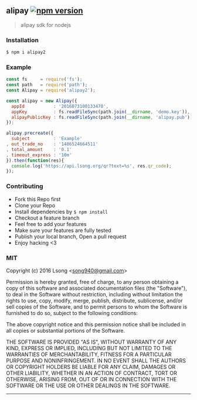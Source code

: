## alipay [![npm version](https://img.shields.io/npm/v/alipay2.svg?style=flat)](https://www.npmjs.com/package/alipay2)

> alipay sdk for nodejs

### Installation

```bash
$ npm i alipay2
```

### Example

```js
const fs     = require('fs');
const path   = require('path');
const Alipay = require('alipay2');

const alipay = new Alipay({
  appId           : '2016073100133470',
  appKey          : fs.readFileSync(path.join(__dirname, 'demo.key')),
  alipayPublicKey : fs.readFileSync(path.join(__dirname, 'alipay.pub')),
});

alipay.precreate({
  subject         : 'Example'
, out_trade_no    : '1486524664511'
, total_amount    : '0.1'
, timeout_express : '10m'
}).then(function(res){
  console.log('https://api.lsong.org/qr?text=%s', res.qr_code);
});

```

### Contributing
- Fork this Repo first
- Clone your Repo
- Install dependencies by `$ npm install`
- Checkout a feature branch
- Feel free to add your features
- Make sure your features are fully tested
- Publish your local branch, Open a pull request
- Enjoy hacking <3

### MIT

Copyright (c) 2016 Lsong &lt;song940@gmail.com&gt;

Permission is hereby granted, free of charge, to any person obtaining a copy
of this software and associated documentation files (the "Software"), to deal
in the Software without restriction, including without limitation the rights
to use, copy, modify, merge, publish, distribute, sublicense, and/or sell
copies of the Software, and to permit persons to whom the Software is
furnished to do so, subject to the following conditions:

The above copyright notice and this permission notice shall be included in
all copies or substantial portions of the Software.

THE SOFTWARE IS PROVIDED "AS IS", WITHOUT WARRANTY OF ANY KIND, EXPRESS OR
IMPLIED, INCLUDING BUT NOT LIMITED TO THE WARRANTIES OF MERCHANTABILITY,
FITNESS FOR A PARTICULAR PURPOSE AND NONINFRINGEMENT. IN NO EVENT SHALL THE
AUTHORS OR COPYRIGHT HOLDERS BE LIABLE FOR ANY CLAIM, DAMAGES OR OTHER
LIABILITY, WHETHER IN AN ACTION OF CONTRACT, TORT OR OTHERWISE, ARISING FROM,
OUT OF OR IN CONNECTION WITH THE SOFTWARE OR THE USE OR OTHER DEALINGS IN
THE SOFTWARE.

---